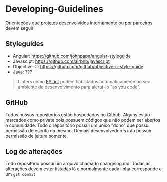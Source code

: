 # Developing-Guidelines
Orientações que projetos desenvolvidos internamente ou por parceiros devem seguir

## Styleguides
- Angular: https://github.com/johnpapa/angular-styleguide
- Javascipt: https://github.com/airbnb/javascript
- Objective-C: https://github.com/github/objective-c-style-guide
- Java: ???
> Linters como [ESLint](http://eslint.org/) podem habilitados automaticamente
> no seu ambiente de desenvolvimento para alertá-lo "as you code".

## GitHub
Todos nossos repositórios estão hospedados no Github.
Alguns estão marcados como private pois possuem códigos que não podem ser abertos a comunidade.
Todo o repositório possui um único "dono" que possui permissão de escrita no mesmo. Demais desenvolvedores irão possuir permissão de leitura somente.

## Log de alterações
Todo repositório possui um arquivo chamado changelog.md.
Todas as alterações devem ester listadas lá e normalmente cada linha corresponde a um `git commit`


